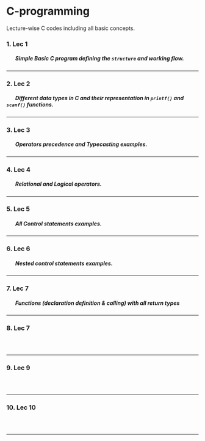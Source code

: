 # C-programming
Lecture-wise C codes including all basic concepts.
### 1. Lec 1
##### &nbsp;&nbsp;&nbsp;&nbsp;&nbsp;&nbsp; Simple Basic C program defining the ```structure``` and working flow.
---
### 2. Lec 2
##### &nbsp;&nbsp;&nbsp;&nbsp;&nbsp;&nbsp; Different data types in C and their representation in ```printf()``` and ```scanf()``` functions.
---
### 3. Lec 3
##### &nbsp;&nbsp;&nbsp;&nbsp;&nbsp;&nbsp;  Operators precedence and Typecasting examples.
---
### 4. Lec 4
##### &nbsp;&nbsp;&nbsp;&nbsp;&nbsp;&nbsp; Relational and Logical operators.
---
### 5. Lec 5
##### &nbsp;&nbsp;&nbsp;&nbsp;&nbsp;&nbsp; All Control statements examples.
---
### 6. Lec 6
##### &nbsp;&nbsp;&nbsp;&nbsp;&nbsp;&nbsp; Nested control statements examples.
---
### 7. Lec 7
##### &nbsp;&nbsp;&nbsp;&nbsp;&nbsp;&nbsp; Functions (declaration definition & calling) with all return types
---
### 8. Lec 7
##### &nbsp;&nbsp;&nbsp;&nbsp;&nbsp;&nbsp;
---
### 9. Lec 9
##### &nbsp;&nbsp;&nbsp;&nbsp;&nbsp;&nbsp;
---
### 10. Lec 10
##### &nbsp;&nbsp;&nbsp;&nbsp;&nbsp;&nbsp;
---
